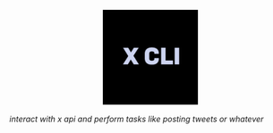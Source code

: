 <p align="center">
  <img src="./assets/x.png" alt="Logo" height=170>
</p>

<p align="center">

<i>interact with x api and perform tasks like posting tweets or whatever</i>